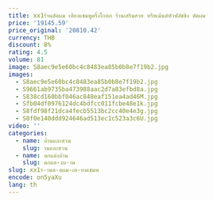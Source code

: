 ```yaml
---
title: xx1ร้านตัดผม เตียงแชมพูครึ่งโกหก ร้านเสริมสวย ทรีทเม้นต์หัวฟลัชชิง ตัดผม
price: '19145.59'
price_original: '20810.42'
currency: THB
discount: 8%
rating: 4.5
volume: 81
image: S8aec9e5e60bc4c8483ea85b0b8e7f19b2.jpg
images:
  - S8aec9e5e60bc4c8483ea85b0b8e7f19b2.jpg
  - S9661ab9735ba473988aac2d7a83efbd8a.jpg
  - S838cd160bbf046ac848eaf151ea4ad46M.jpg
  - Sfb04df0976124dc4bdfcc011fcbe48e1k.jpg
  - S8fdf98f21dca4fecb5513bc2cc40e4e3g.jpg
  - S0f0e140ddd924646ad513ec1c523a3c6U.jpg
video: ''
categories:
  - name: บ้านและสวน
    slug: านและสวน
  - name: ตกแต่งบ้าน
    slug: ตกแต-งบ-าน
slug: xx1ร-านต-ดผม-เต-ยงแชมพ
encode: on5yaXu
lang: th
---
```

  